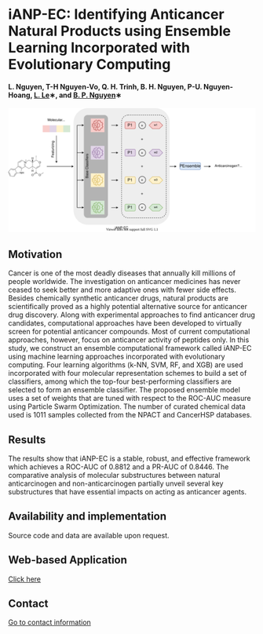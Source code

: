 # iANP-EC: Identifying Anticancer Natural Products using Ensemble Learning Incorporated with Evolutionary Computing

#### L. Nguyen, T-H Nguyen-Vo, Q. H. Trinh, B. H. Nguyen, P-U. Nguyen-Hoang, [L. Le](http://cbc.bio.hcmiu.edu.vn/)∗, and [B. P. Nguyen](https://homepages.ecs.vuw.ac.nz/~nguyenb5/about.html)∗

![alt text](https://github.com/mldlproject/2021-iANP-EC/blob/main/iANP-EC_abs.svg)

## Motivation
Cancer is one of the most deadly diseases that annually kill millions of people
worldwide. The investigation on anticancer medicines has never ceased to seek better
and more adaptive ones with fewer side effects. Besides chemically synthetic anticancer
drugs, natural products are scientifically proved as a highly potential alternative source
for anticancer drug discovery. Along with experimental approaches to find anticancer
 drug candidates, computational approaches have been developed to virtually screen
for potential anticancer compounds. Most of current computational approaches, however, focus on
anticancer activity of peptides only. In this study, we construct an ensemble computational framework 
called iANP-EC using machine learning approaches incorporated with evolutionary computing. 
Four learning algorithms (k-NN, SVM, RF, and XGB) are used incorporated with four molecular representation 
schemes to build a set of classifiers, among which the top-four best-performing classifiers are selected 
to form an ensemble classifier. The proposed ensemble model uses a set of weights that are
tuned with respect to the ROC-AUC measure using Particle Swarm Optimization. The number of curated 
chemical data used is 1011 samples collected from the NPACT and CancerHSP databases.

## Results
The results show that iANP-EC is a stable, robust, and effective framework which achieves a 
ROC-AUC of 0.8812 and a PR-AUC of 0.8446. The comparative analysis of molecular substructures 
between natural anticarcinogen and non-anticarcinogen partially unveil several key substructures 
that have essential impacts on acting as anticancer agents.


## Availability and implementation
Source code and data are available upon request. 

## Web-based Application
[Click here](http://103.130.219.193:5003/)

## Contact 
[Go to contact information](https://homepages.ecs.vuw.ac.nz/~nguyenb5/contact.html)
